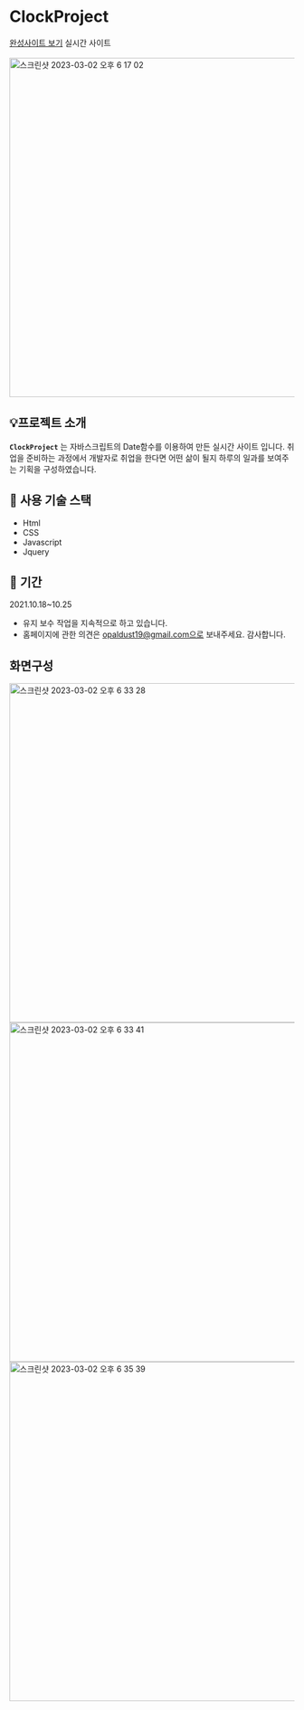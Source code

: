 # ClockProject
<a href="https://firsthandcraft.github.io/ClockProject/">완성사이트 보기</a>
실시간 사이트
</br></br>
<img width="600" alt="스크린샷 2023-03-02 오후 6 17 02" src="https://user-images.githubusercontent.com/97497153/222388623-291943b4-a5ef-47d1-ab1f-1db49b48980a.png">




## :bulb:프로젝트 소개

**`ClockProject`** 는 자바스크립트의 Date함수를 이용하여 만든 실시간 사이트 입니다. 
취업을 준비하는 과정에서 개발자로 취업을 한다면 어떤 삶이 될지 하루의 일과를 보여주는 기획을 구성하였습니다.

## :wrench: 사용 기술 스택
- Html
- CSS
- Javascript
- Jquery

## :floppy_disk: 기간
2021.10.18~10.25
- 유지 보수 작업을 지속적으로 하고 있습니다. 
- 홈페이지에 관한 의견은 opaldust19@gmail.com으로 보내주세요. 감사합니다.

## 화면구성
<img width="600" alt="스크린샷 2023-03-02 오후 6 33 28" src="https://user-images.githubusercontent.com/97497153/222389502-1f41a4a7-70a6-4f3a-9d6f-5f2f4c81c747.png">
<img width="600" alt="스크린샷 2023-03-02 오후 6 33 41" src="https://user-images.githubusercontent.com/97497153/222389571-4ece168c-7e5d-44ea-91f1-059a7ba8453b.png">
<img width="600" alt="스크린샷 2023-03-02 오후 6 35 39" src="https://user-images.githubusercontent.com/97497153/222389717-a9d5581e-43ea-4b8a-8449-ebd8f802ed38.png">
